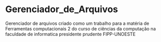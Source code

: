 # Gerenciador_de_Arquivos
Gerenciador de arquivos criado como um trabalho para a matéria de Ferramentas computacionais 2 do curso de ciências da computação  na faculdade de informatica presidente prudente FIPP-UNOESTE
